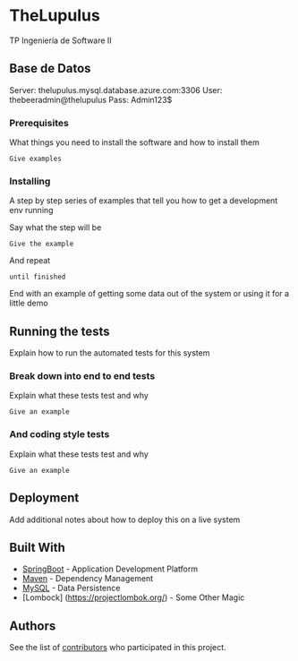 # TheLupulus

TP Ingeniería de Software II

## Base de Datos

Server: thelupulus.mysql.database.azure.com:3306
User:   thebeeradmin@thelupulus
Pass:   Admin123$

### Prerequisites

What things you need to install the software and how to install them

```
Give examples
```

### Installing

A step by step series of examples that tell you how to get a development env running

Say what the step will be

```
Give the example
```

And repeat

```
until finished
```

End with an example of getting some data out of the system or using it for a little demo

## Running the tests

Explain how to run the automated tests for this system

### Break down into end to end tests

Explain what these tests test and why

```
Give an example
```

### And coding style tests

Explain what these tests test and why

```
Give an example
```

## Deployment

Add additional notes about how to deploy this on a live system

## Built With

* [SpringBoot](http://spring.io/projects/spring-boot) - Application Development Platform
* [Maven](https://maven.apache.org/) - Dependency Management
* [MySQL](https://www.mysql.com/) - Data Persistence
* [Lombock] (https://projectlombok.org/) - Some Other Magic

## Authors

See the list of [contributors](https://github.com/LucasDrughieri/TheLupulus/graphs/contributors) who participated in this project.

